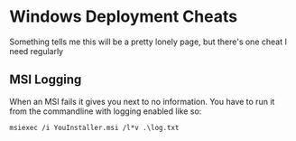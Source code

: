# Windows Deployment Cheats
Something tells me this will be a pretty lonely page, but there's one cheat I need
regularly

## MSI Logging
When an MSI fails it gives you next to no information.  You have to run it from the
commandline with logging enabled like so:

```
msiexec /i YouInstaller.msi /l*v .\log.txt  
```
